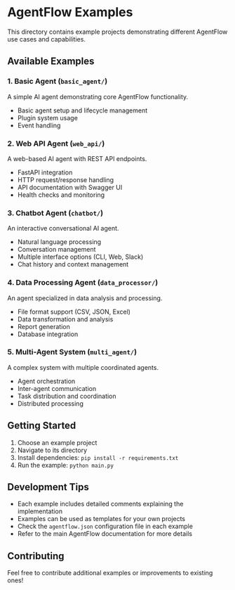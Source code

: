 # AgentFlow Examples

This directory contains example projects demonstrating different AgentFlow use cases and capabilities.

## Available Examples

### 1. Basic Agent (`basic_agent/`)
A simple AI agent demonstrating core AgentFlow functionality.
- Basic agent setup and lifecycle management
- Plugin system usage
- Event handling

### 2. Web API Agent (`web_api/`)
A web-based AI agent with REST API endpoints.
- FastAPI integration
- HTTP request/response handling
- API documentation with Swagger UI
- Health checks and monitoring

### 3. Chatbot Agent (`chatbot/`)
An interactive conversational AI agent.
- Natural language processing
- Conversation management
- Multiple interface options (CLI, Web, Slack)
- Chat history and context management

### 4. Data Processing Agent (`data_processor/`)
An agent specialized in data analysis and processing.
- File format support (CSV, JSON, Excel)
- Data transformation and analysis
- Report generation
- Database integration

### 5. Multi-Agent System (`multi_agent/`)
A complex system with multiple coordinated agents.
- Agent orchestration
- Inter-agent communication
- Task distribution and coordination
- Distributed processing

## Getting Started

1. Choose an example project
2. Navigate to its directory
3. Install dependencies: `pip install -r requirements.txt`
4. Run the example: `python main.py`

## Development Tips

- Each example includes detailed comments explaining the implementation
- Examples can be used as templates for your own projects
- Check the `agentflow.json` configuration file in each example
- Refer to the main AgentFlow documentation for more details

## Contributing

Feel free to contribute additional examples or improvements to existing ones!
